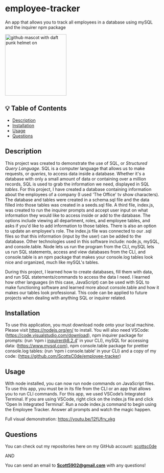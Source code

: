 # employee-tracker
An app that allows you to track all employees in a database using mySQL and the inquirer npm package

<img src="https://octodex.github.com/images/daftpunktocat-thomas.gif" alt="github mascot with daft punk helmet on" width="200"/>

## 💡 Table of Contents

- [Description](#description-id)
- [Installation](#installation-id)
- [Usage](#usage-id)
- [Questions](#questions-id)

## <a id="description-id"></a>Description
This project was created to demonstrate the use of SQL, or *Structured Query Language*. SQL is a computer language that allows us to make requests, or *queries*, to access data inside a database. Whether it's a database with only a small amount of data or containing over a million records, SQL is used to grab the information we need, displayed in SQL *tables*. For this project, I have created a database containing information about the employees of a company (I used 'The Office' tv show characters). The database and tables were created in a schema.sql file and the data filled into those tables was created in a seeds.sql file. A third file, index.js, was created to run the inquirer prompts and accept user input on what information they would like to access inside or add to the database. The options include viewing all department, roles, and employee tables, and asks if you'd like to add information to those tables. There is also an option to update an employee's role. The index.js file was connected to our .sql files so that this information (input by the user) can be added to the database. Other technologies used in this software include: node.js, mySQL, and console.table. Node lets us run the program from the CLI, mySQL lets us run SQL statements, access and view databases from the CLI, and console.table is an npm package that makes your console.log tables look nice and organized, much like mySQL's tables.

During this project, I learned how to create databases, fill them with data, and run SQL statements/commands to access the data I need. I learned how other languages (in this case, JavaScript) can be used with SQL to make functioning software and learned more about console.table and how it makes our tables look professional. This code can be applied to future projects when dealing with anything SQL or inquirer related.

## <a id="installation-id"></a>Installation
To use this application, you must download node onto your local machine. Please visit https://nodejs.org/en/ to install. You will also need VSCode: (https://code.visualstudio.com/download), npm inquirer package for prompts: (run ‘npm i inquirer@8.2.4’ in your CLI), mySQL for accessing data: (https://www.mysql.com), npm console.table package for prettier console.log tables: (run ‘npm i console.table’ in your CLI) and a copy of my code: (https://github.com/ScottsC0de/employee-tracker)
    
## <a id="usage-id"></a>Usage
With node installed, you can now run node commands on JavaScript files. To use this app, you must be in its file from the CLI or an app that allows you to run CLI commands. For this app, we used VSCode’s Integrated Terminal. If you are using VSCode, right click on the index.js file and click ‘Open In Integrated Terminal’. Run a node index.js command to begin using the Employee Tracker. Answer all prompts and watch the magic happen.

Full visual demonstration: https://youtu.be/12fUfrv_vkg

## <a id="questions-id"></a>Questions
You can check out my repositories here on my GitHub account: 
<a href="https://github.com/scottsc0de">scottsc0de</a>

AND

You can send an email to **Scott5902@gmail.com** with any questions!